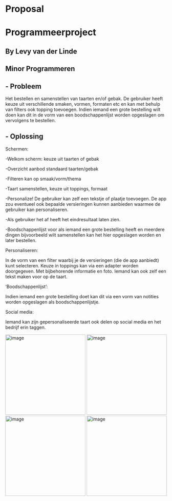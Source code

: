 # Proposal
# Programmeerproject
## By Levy van der Linde
## Minor Programmeren

## -	Probleem

Het bestellen en samenstellen van taarten en/of gebak. 
De gebruiker heeft keuze uit verschillende smaken, vormen, formaten etc en kan met behulp van filters ook topping toevoegen. 
Indien iemand een grote bestelling wilt doen kan dit in de vorm van een boodschappenlijst worden opgeslagen om 
vervolgens te bestellen.


## -	Oplossing

Schermen:

-Welkom scherm: keuze uit taarten of gebak

-Overzicht aanbod standaard taarten/gebak

-Filteren kan op smaak/vorm/thema

-Taart samenstellen, keuze uit toppings, formaat 

-Personalize! De gebruiker kan zelf een tekstje of plaatje toevoegen. 
De app zou eventueel ook bepaalde versieringen kunnen aanbieden waarmee de gebruiker kan personaliseren.

-Als gebruiker het af heeft het eindresultaat laten zien.

-Boodschappenlijst voor als iemand een grote bestelling heeft en meerdere dingen bijvoorbeeld wilt samenstellen 
kan het hier opgeslagen worden en later bestellen.

Personaliseren:

In de vorm van een filter waarbij je de versieringen (die de app aanbiedt) kunt selecteren.
Keuze in toppings kan via een adapter worden doorgegeven. Met bijbehorende informatie en foto.
Iemand kan ook zelf een tekst maken voor op de taart.

‘Boodschappenlijst’:

Indien iemand een grote bestelling doet kan dit via een vorm van notities worden opgeslagen als boodschappenlijstje.

Social media:

Iemand kan zijn gepersonaliseerde taart ook delen op social media en het bedrijf erin taggen.

<img width="250" alt="image" src="https://user-images.githubusercontent.com/47352487/58788674-a8a9ff00-85ec-11e9-825a-290c03a1b80a.png">

<img width="250" alt="image" src="https://user-images.githubusercontent.com/47352487/58788709-be1f2900-85ec-11e9-81c6-6e093e5f1abc.png">

<img width="250" alt="image" src="https://user-images.githubusercontent.com/47352487/58788738-d0996280-85ec-11e9-965b-66ef3d8e4294.png">

<img width="250" alt="image" src="https://user-images.githubusercontent.com/47352487/58788776-e3ac3280-85ec-11e9-97c6-277ff75090ae.png">
